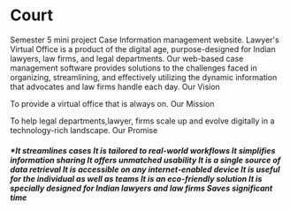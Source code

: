 # Court
Semester 5 mini project Case Information management website.
Lawyer's Virtual Office is a product of the digital age, purpose-designed for Indian lawyers, law firms, and legal departments. Our web-based case management software provides solutions to the challenges faced in organizing, streamlining, and effectively utilizing the dynamic information that advocates and law firms handle each day.
Our Vision

To provide a virtual office that is always on.
Our Mission</b></h3><p>To help legal departments,lawyer, firms scale up and evolve digitally in a technology-rich landscape.
Our Promise</b></h3><h5>*It streamlines cases
It is tailored to real-world workflows
It simplifies information sharing
It offers unmatched usability
It is a single source of data retrieval
It is accessible on any internet-enabled device
It is useful for the individual as well as teams
It is an eco-friendly solution
It is specially designed for Indian lawyers and law firms
Saves significant time
